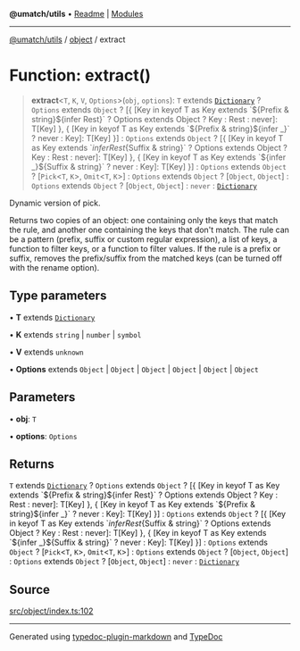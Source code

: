 **@umatch/utils** • [Readme](../../index.md) \| [Modules](../../modules.md)

***

[@umatch/utils](../../modules.md) / [object](../index.md) / extract

# Function: extract()

> **extract**\<`T`, `K`, `V`, `Options`\>(`obj`, `options`): `T` extends [`Dictionary`](../../index/type-aliases/Dictionary.md) ? `Options` extends `Object` ? [{ [Key in keyof T as Key extends \`${Prefix & string}${infer Rest}\` ? Options extends Object ? Key : Rest : never]: T[Key] }, { [Key in keyof T as Key extends \`${Prefix & string}${infer _}\` ? never : Key]: T[Key] }] : `Options` extends `Object` ? [{ [Key in keyof T as Key extends \`${infer Rest}${Suffix & string}\` ? Options extends Object ? Key : Rest : never]: T[Key] }, { [Key in keyof T as Key extends \`${infer _}${Suffix & string}\` ? never : Key]: T[Key] }] : `Options` extends `Object` ? [`Pick`\<`T`, `K`\>, `Omit`\<`T`, `K`\>] : `Options` extends `Object` ? [`Object`, `Object`] : `Options` extends `Object` ? [`Object`, `Object`] : `never` : [`Dictionary`](../../index/type-aliases/Dictionary.md)

Dynamic version of pick.

Returns two copies of an object: one containing only the keys that
match the rule, and another one containing the keys that don't
match. The rule can be a pattern (prefix, suffix or custom regular
expression), a list of keys, a function to filter keys, or a
function to filter values. If the rule is a prefix or suffix,
removes the prefix/suffix from the matched keys (can be turned off
with the rename option).

## Type parameters

• **T** extends [`Dictionary`](../../index/type-aliases/Dictionary.md)

• **K** extends `string` \| `number` \| `symbol`

• **V** extends `unknown`

• **Options** extends `Object` \| `Object` \| `Object` \| `Object` \| `Object` \| `Object`

## Parameters

• **obj**: `T`

• **options**: `Options`

## Returns

`T` extends [`Dictionary`](../../index/type-aliases/Dictionary.md) ? `Options` extends `Object` ? [{ [Key in keyof T as Key extends \`${Prefix & string}${infer Rest}\` ? Options extends Object ? Key : Rest : never]: T[Key] }, { [Key in keyof T as Key extends \`${Prefix & string}${infer _}\` ? never : Key]: T[Key] }] : `Options` extends `Object` ? [{ [Key in keyof T as Key extends \`${infer Rest}${Suffix & string}\` ? Options extends Object ? Key : Rest : never]: T[Key] }, { [Key in keyof T as Key extends \`${infer _}${Suffix & string}\` ? never : Key]: T[Key] }] : `Options` extends `Object` ? [`Pick`\<`T`, `K`\>, `Omit`\<`T`, `K`\>] : `Options` extends `Object` ? [`Object`, `Object`] : `Options` extends `Object` ? [`Object`, `Object`] : `never` : [`Dictionary`](../../index/type-aliases/Dictionary.md)

## Source

[src/object/index.ts:102](https://github.com/umatch-oficial/utils/blob/7369e19/src/object/index.ts#L102)

***

Generated using [typedoc-plugin-markdown](https://www.npmjs.com/package/typedoc-plugin-markdown) and [TypeDoc](https://typedoc.org/)
